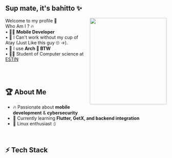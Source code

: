 ## Sup mate, it's bahitto ✨
<img src="https://i.gifer.com/Atll.gif" width="240" height="271" align="right"/>

Welcome to my profile 👋
 <br />
Who Am I ? 🔥 <br />
• 🧑‍💻 **Mobile Developer** <br />
• 🍵 I Can't work without my cup of Atay (Just Like this guy 🙄 ->). <br />
• 🐧 I use **Arch  BTW** <br />
• 🧑‍🎓 Student of Computer science at [ESTIN](https://estin.dz/) <br />
<br /><br /><br />

## 🏆 About Me  
- 🔥 Passionate about **mobile development** & **cybersecurity** <br />
- 🎯 Currently learning **Flutter, GetX, and backend integration** <br />
- 🐧 Linux enthusiast :) <br />
<br />

## ⚡ Tech Stack  


